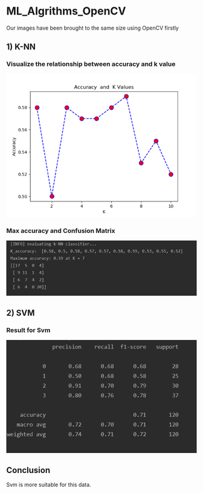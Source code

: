 # ML_Algrithms_OpenCV
Our images have been brought to the same size using OpenCV firstly
## 1) K-NN 
### Visualize the relationship between accuracy and k value
<img src =  "https://github.com/123Sumeyra/ML_Algrithms_OpenCV/blob/master/image/Figure_1.png">

### Max accuracy and Confusion Matrix
<img src =  "https://github.com/123Sumeyra/ML_Algrithms_OpenCV/blob/master/image/knn_result.png">

## 2) SVM
### Result for Svm
<img src =  "https://github.com/123Sumeyra/ML_Algrithms_OpenCV/blob/master/image/svm_result.png">


## Conclusion
Svm is more suitable for this data.
